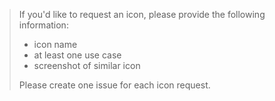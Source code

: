 > If you'd like to request an icon, please provide the following information:
> - icon name
> - at least one use case
> - screenshot of similar icon
>
> Please create one issue for each icon request.